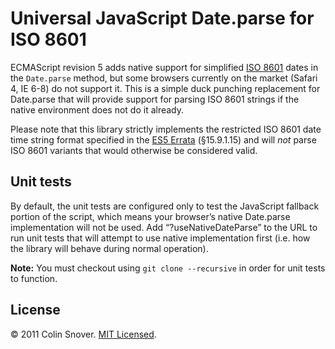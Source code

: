 Universal JavaScript Date.parse for ISO 8601
============================================

ECMAScript revision 5 adds native support for simplified [ISO 8601](http://en.wikipedia.org/wiki/ISO_8601) dates in the
`Date.parse` method, but some browsers currently on the market (Safari 4, IE 6-8) do not support it. This is a simple
duck punching replacement for Date.parse that will provide support for parsing ISO 8601 strings if the native
environment does not do it already.

Please note that this library strictly implements the restricted ISO 8601 date time string format specified in the
[ES5 Errata](http://wiki.ecmascript.org/doku.php?id=es3.1:es3.1_proposal_working_draft) (§15.9.1.15) and will *not*
parse ISO 8601 variants that would otherwise be considered valid.


Unit tests
----------

By default, the unit tests are configured only to test the JavaScript fallback portion of the script, which means
your browser’s native Date.parse implementation will not be used. Add “?useNativeDateParse” to the URL to run unit
tests that will attempt to use native implementation first (i.e. how the library will behave during normal operation).

**Note:** You must checkout using `git clone --recursive` in order for unit tests to function.


License
-------

© 2011 Colin Snover. [MIT Licensed](http://www.opensource.org/licenses/mit-license.php).